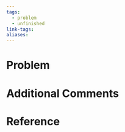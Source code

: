 ```yaml
---
tags:
  - problem
  - unfinished
link-tags: 
aliases:
---
```

# Problem


# Additional Comments


# Reference


